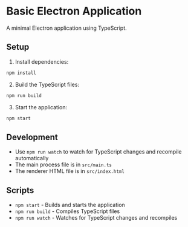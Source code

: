 # Basic Electron Application

A minimal Electron application using TypeScript.

## Setup

1. Install dependencies:
```bash
npm install
```

2. Build the TypeScript files:
```bash
npm run build
```

3. Start the application:
```bash
npm start
```

## Development

- Use `npm run watch` to watch for TypeScript changes and recompile automatically
- The main process file is in `src/main.ts`
- The renderer HTML file is in `src/index.html`

## Scripts

- `npm start` - Builds and starts the application
- `npm run build` - Compiles TypeScript files
- `npm run watch` - Watches for TypeScript changes and recompiles 